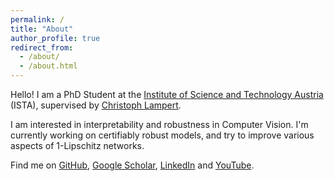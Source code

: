 ```yaml
---
permalink: /
title: "About"
author_profile: true
redirect_from: 
  - /about/
  - /about.html
---
```


Hello! I am a PhD Student 
at the [Institute of Science and Technology Austria](https://www.ist.ac.at/home) (ISTA),
supervised by [Christoph Lampert](https://cvml.ista.ac.at/).

I am interested in interpretability and robustness in Computer Vision.
I'm currently working on certifiably robust models, and try to improve various aspects of 1-Lipschitz networks.

Find me on 
[GitHub](https://github.com/berndprach),
[Google Scholar](https://scholar.google.com/citations?user=m5ZzcLEAAAAJ),
[LinkedIn](https://www.linkedin.com/in/bernd-prach) and
[YouTube](http://www.youtube.com/@berndprach).
